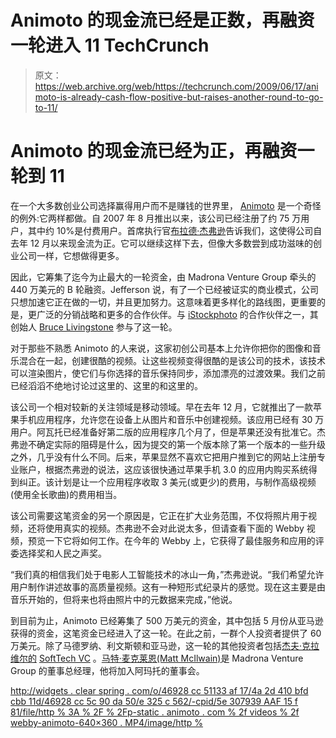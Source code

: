 # Animoto 的现金流已经是正数，再融资一轮进入 11 TechCrunch

> 原文：<https://web.archive.org/web/https://techcrunch.com/2009/06/17/animoto-is-already-cash-flow-positive-but-raises-another-round-to-go-to-11/>

# Animoto 的现金流已经为正，再融资一轮到 11

在一个大多数创业公司选择赢得用户而不是赚钱的世界里， [Animoto](https://web.archive.org/web/20221007023637/http://animoto.com/) 是一个奇怪的例外:它两样都做。自 2007 年 8 月推出以来，该公司已经注册了约 75 万用户，其中约 10%是付费用户。首席执行官[布拉德·杰弗逊](https://web.archive.org/web/20221007023637/http://www.crunchbase.com/person/brad-jefferson)告诉我们，这使得公司自去年 12 月以来现金流为正。它可以继续这样下去，但像大多数尝到成功滋味的创业公司一样，它想做得更多。

因此，它筹集了迄今为止最大的一轮资金，由 Madrona Venture Group 牵头的 440 万美元的 B 轮融资。Jefferson 说，有了一个已经被证实的商业模式，公司只想加速它正在做的一切，并且更加努力。这意味着更多样化的路线图，更重要的是，更广泛的分销战略和更多的合作伙伴。与 [iStockphoto](https://web.archive.org/web/20221007023637/http://www.crunchbase.com/company/istockphoto) 的合作伙伴之一，其创始人 [Bruce Livingstone](https://web.archive.org/web/20221007023637/http://www.crunchbase.com/person/bruce-livingstone) 参与了这一轮。

对于那些不熟悉 Animoto 的人来说，这家初创公司基本上允许你把你的图像和音乐混合在一起，创建很酷的视频。让这些视频变得很酷的是该公司的技术，该技术可以渲染图片，使它们与你选择的音乐保持同步，添加漂亮的过渡效果。我们之前已经滔滔不绝地讨论过这里的、这里的和这里的。

该公司一个相对较新的关注领域是移动领域。早在去年 12 月，它就推出了一款苹果手机应用程序，允许您在设备上从图片和音乐中创建视频。该应用已经有 30 万用户。阿瓦托已经准备好第二版的应用程序几个月了，但是苹果还没有批准它。杰弗逊不确定实际的阻碍是什么，因为提交的第一个版本除了第一个版本的一些升级之外，几乎没有什么不同。后来，苹果显然不喜欢它把用户推到它的网站上注册专业账户，根据杰弗逊的说法，这应该很快通过苹果手机 3.0 的应用内购买系统得到纠正。该计划是让一个应用程序收取 3 美元(或更少)的费用，与制作高级视频(使用全长歌曲)的费用相当。

该公司需要这笔资金的另一个原因是，它正在扩大业务范围，不仅将照片用于视频，还将使用真实的视频。杰弗逊不会对此说太多，但请查看下面的 Webby 视频，预览一下它将如何工作。在今年的 Webby 上，它获得了最佳服务和应用的评委选择奖和人民之声奖。

“我们真的相信我们处于电影人工智能技术的冰山一角，”杰弗逊说。“我们希望允许用户制作讲述故事的高质量视频。这有一种短形式纪录片的感觉。现在这主要是由音乐开始的，但将来也将由照片中的元数据来完成，”他说。

到目前为止，Animoto 已经筹集了 500 万美元的资金，其中包括 5 月份从亚马逊获得的资金，这笔资金已经进入了这一轮。在此之前，一群个人投资者提供了 60 万美元。除了马德罗纳、利文斯顿和亚马逊，这一轮的其他投资者包括[杰夫·克拉维尔的](https://web.archive.org/web/20221007023637/http://www.crunchbase.com/person/jeff-clavier) [SoftTech VC](https://web.archive.org/web/20221007023637/http://www.crunchbase.com/financial-organization/softtech-vc) 。[马特·麦克莱恩(Matt McIlwain)](https://web.archive.org/web/20221007023637/http://www.crunchbase.com/person/matt-mcilwain)是 Madrona Venture Group 的董事总经理，他将加入阿玛托的董事会。

[http://widgets . clear spring . com/o/46928 cc 51133 af 17/4a 2d 410 bfd cbb 11d/46928 cc 5c 90 da 50/e 325 c 562/-cpid/5e 307939 AAF 15 f 81/file/http % 3A % 2F % 2Fp-static . animoto . com % 2f videos % 2f webby-animoto-640×360 . MP4/image/http %](https://web.archive.org/web/20221007023637/http://widgets.clearspring.com/o/46928cc51133af17/4a2d410bfdcbb11d/46928cc5c90da50/e325c562/-cpid/5e307939aaf15f81/file/http%3A%2F%2Fp-static.animoto.com%2Fvideos%2Fwebby-animoto-640x360.mp4/image/http%3A%2F%2Fp-static.animoto.com%2Fimages%2F640x360.jpg)